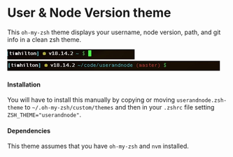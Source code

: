 # User & Node Version theme
This `oh-my-zsh` theme displays your username, node version, path, and git info in a clean zsh theme.

![Root](/images/root.jpg)
![Path](/images/path.jpg)

#### **Installation**
You will have to install this manually by copying or moving `userandnode.zsh-theme` to `~/.oh-my-zsh/custom/themes` and then in your `.zshrc` file setting `ZSH_THEME="userandnode"`.

#### **Dependencies**
This theme assumes that you have `oh-my-zsh` and `nvm` installed.
